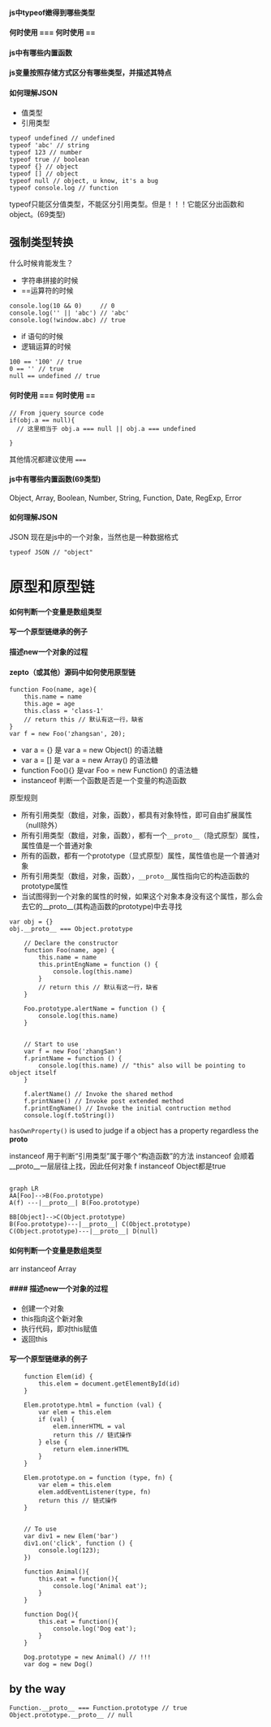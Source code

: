 #### js中typeof嫩得到哪些类型
#### 何时使用 === 何时使用 ==
#### js中有哪些内置函数
#### js变量按照存储方式区分有哪些类型，并描述其特点
#### 如何理解JSON

- 值类型
- 引用类型

```
typeof undefined // undefined
typeof 'abc' // string
typeof 123 // number
typeof true // boolean
typeof {} // object
typeof [] // object
typeof null // object, u know, it's a bug
typeof console.log // function
```

typeof只能区分值类型，不能区分引用类型。但是！！！它能区分出函数和object。(69类型)

## 强制类型转换
什么时候肯能发生？
- 字符串拼接的时候
- ==运算符的时候
```
console.log(10 && 0)     // 0
console.log('' || 'abc') // 'abc'
console.log(!window.abc) // true
```
- if 语句的时候
- 逻辑运算的时候
```
100 == '100' // true
0 == '' // true
null == undefined // true
```

#### 何时使用 === 何时使用 ==

```
// From jquery source code
if(obj.a == null){
  // 这里相当于 obj.a === null || obj.a === undefined

}
```

其他情况都建议使用 `===`


#### js中有哪些内置函数(69类型)
Object, Array, Boolean, Number, String, Function, Date, RegExp, Error


#### 如何理解JSON
JSON 现在是js中的一个对象，当然也是一种数据格式

```
typeof JSON // "object"
```

# 原型和原型链
#### 如何判断一个变量是数组类型
#### 写一个原型链继承的例子
#### 描述new一个对象的过程
#### zepto（或其他）源码中如何使用原型链

```
function Foo(name, age){
    this.name = name
    this.age = age
    this.class = 'class-1'
    // return this // 默认有这一行，缺省
}
var f = new Foo('zhangsan', 20);
```

- var a = {} 是 var a = new Object() 的语法糖
- var a = [] 是 var a = new Array() 的语法糖
- function Foo(){} 是var Foo = new Function() 的语法糖
- instanceof 判断一个函数是否是一个变量的构造函数

原型规则
- 所有引用类型（数组，对象，函数），都具有对象特性，即可自由扩展属性（null除外）
- 所有引用类型（数组，对象，函数），都有一个`__proto__`（隐式原型）属性，属性值是一个普通对象
- 所有的函数，都有一个prototype（显式原型）属性，属性值也是一个普通对象
- 所有引用类型（数组，对象，函数），`__proto__`属性指向它的构造函数的prototype属性
- 当试图得到一个对象的属性的时候，如果这个对象本身没有这个属性，那么会去它的__proto__(其构造函数的prototype)中去寻找

```
var obj = {}
obj.__proto__ === Object.prototype
```

```
	// Declare the constructor
	function Foo(name, age) {
		this.name = name
		this.printEngName = function () {
			console.log(this.name)
		}
		// return this // 默认有这一行，缺省
	}

	Foo.prototype.alertName = function () {
		console.log(this.name)
	}


	// Start to use
	var f = new Foo('zhangSan')
	f.printName = function () {
		console.log(this.name) // "this" also will be pointing to object itself
	}

	f.alertName() // Invoke the shared method
	f.printName() // Invoke post extended method
	f.printEngName() // Invoke the initial contruction method
	console.log(f.toString())
```

`hasOwnProperty()` is used to judge if a object has a property regardless the __proto__

instanceof 用于判断“引用类型”属于哪个“构造函数”的方法
instanceof 会顺着__proto__一层层往上找，因此任何对象 f instanceof Object都是true

```mermaid

graph LR
AA[Foo]-->B(Foo.prototype)
A(f) ---|__proto__| B(Foo.prototype)

BB[Object]-->C(Object.prototype)
B(Foo.prototype)---|__proto__| C(Object.prototype)
C(Object.prototype)---|__proto__| D(null)

```

#### 如何判断一个变量是数组类型
arr instanceof Array

#### #### 描述new一个对象的过程
- 创建一个对象
- this指向这个新对象
- 执行代码，即对this赋值
- 返回this


#### 写一个原型链继承的例子

```
	function Elem(id) {
		this.elem = document.getElementById(id)
	}

	Elem.prototype.html = function (val) {
		var elem = this.elem
		if (val) {
			elem.innerHTML = val
			return this // 链式操作
		} else {
			return elem.innerHTML
		}
	}

	Elem.prototype.on = function (type, fn) {
		var elem = this.elem
		elem.addEventListener(type, fn)
		return this // 链式操作
	}


	// To use
	var div1 = new Elem('bar')
	div1.on('click', function () {
		console.log(123);
	})
```

```
	function Animal(){
		this.eat = function(){
			console.log('Animal eat');
		}
	}

	function Dog(){
		this.eat = function(){
			console.log('Dog eat');
		}
	}

	Dog.prototype = new Animal() // !!!
	var dog = new Dog()
```

## by the way

```
Function.__proto__ === Function.prototype // true
Object.prototype.__proto__ // null
```
